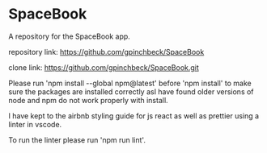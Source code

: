 # SpaceBook
A repository for the SpaceBook app.

repository link:
https://github.com/gpinchbeck/SpaceBook

clone link:
https://github.com/gpinchbeck/SpaceBook.git

Please run 'npm install --global npm@latest' before 'npm install' to make sure the packages are installed correctly asI have found older versions of node and npm do not work properly with install.

I have kept to the airbnb styling guide for js react as well as prettier using a linter in vscode.

To run the linter please run 'npm run lint'.
